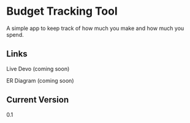 # Budget Tracking Tool

A simple app to keep track of how much you make and how much you spend.

## Links

Live Devo (coming soon)

ER Diagram (coming soon)

## Current Version

0.1 